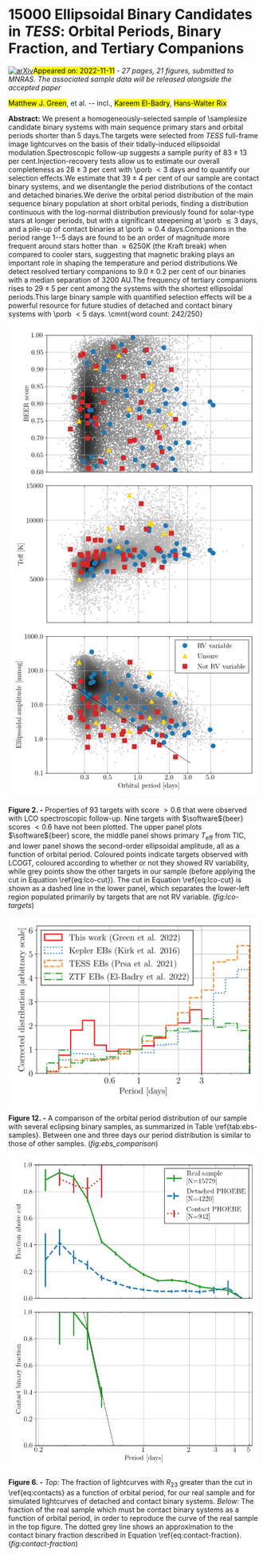 <div class="macros" style="visibility:hidden;">
$\newcommand{\ensuremath}{}$
$\newcommand{\xspace}{}$
$\newcommand{\object}[1]{\texttt{#1}}$
$\newcommand{\farcs}{{.}''}$
$\newcommand{\farcm}{{.}'}$
$\newcommand{\arcsec}{''}$
$\newcommand{\arcmin}{'}$
$\newcommand{\ion}[2]{#1#2}$
$\newcommand{\textsc}[1]{\textrm{#1}}$
$\newcommand{\hl}[1]{\textrm{#1}}$
$\newcommand{\dani}[1]{\textcolor{blue}{(#1)}}$
$\newcommand{\review}[1]{\textcolor{red}{#1}}$
$\newcommand{\cmnt}[1]$
$\newcommand{\software}[1]{\texttt{\sc #1}}$
$\newcommand{\porb}{P_\mathrm{orb}}$
$\newcommand{\teff}{T_\mathrm{eff}}$
$\newcommand{\tell}{\mathcal{T}}$
$\newcommand{\tlv}{^1}$
$\newcommand{\warwick}{^2}$
$\newcommand{\weissman}{^3}$
$\newcommand{\harvard}{^4}$
$\newcommand{\mpia}{^5}$
$\newcommand{\berkeley}{^3}$
$\newcommand{\samplesize}{15 779}$
$\newcommand{\inputsize}{4 301 148}$
$\newcommand{\longinputsize}{8 975 643}$
$\newcommand{\scorethreshold}{0.6}$</div>

<div class="macros" style="visibility:hidden;">
$\newcommand{\ensuremath}{}$
$\newcommand{\xspace}{}$
$\newcommand{\object}[1]{\texttt{#1}}$
$\newcommand{\farcs}{{.}''}$
$\newcommand{\farcm}{{.}'}$
$\newcommand{\arcsec}{''}$
$\newcommand{\arcmin}{'}$
$\newcommand{\ion}[2]{#1#2}$
$\newcommand{\textsc}[1]{\textrm{#1}}$
$\newcommand{\hl}[1]{\textrm{#1}}$
$\newcommand{\dani}[1]{\textcolor{blue}{(#1)}}$
$\newcommand{\review}[1]{\textcolor{red}{#1}}$
$\newcommand{\cmnt}[1]$
$\newcommand{\software}[1]{\texttt{\sc #1}}$
$\newcommand{\porb}{P_\mathrm{orb}}$
$\newcommand{\teff}{T_\mathrm{eff}}$
$\newcommand{\tell}{\mathcal{T}}$
$\newcommand{\tlv}{^1}$
$\newcommand{\warwick}{^2}$
$\newcommand{\weissman}{^3}$
$\newcommand{\harvard}{^4}$
$\newcommand{\mpia}{^5}$
$\newcommand{\berkeley}{^3}$
$\newcommand{\samplesize}{15 779}$
$\newcommand{\inputsize}{4 301 148}$
$\newcommand{\longinputsize}{8 975 643}$
$\newcommand{\scorethreshold}{0.6}$</div>



<div id="title">

# 15000 Ellipsoidal Binary Candidates in _TESS_: Orbital Periods, Binary Fraction, and Tertiary Companions

</div>
<div id="comments">

[![arXiv](https://img.shields.io/badge/arXiv-2211.06194-b31b1b.svg)](https://arxiv.org/abs/2211.06194)<mark>Appeared on: 2022-11-11</mark> - _27 pages, 21 figures, submitted to MNRAS. The associated sample data will be released alongside the accepted paper_

</div>
<div id="authors">

<mark><mark>Matthew J. Green</mark></mark>, et al. -- incl., <mark><mark>Kareem El-Badry</mark></mark>, <mark><mark>Hans-Walter Rix</mark></mark>

</div>
<div id="abstract">

**Abstract:** We present a homogeneously-selected sample of \samplesize candidate binary systems with main sequence primary stars and orbital periods shorter than 5 days.The targets were selected from _TESS_ full-frame image lightcurves on the basis of their tidally-induced ellipsoidal modulation.Spectroscopic follow-up suggests a sample purity of $83 \pm 13$ per cent.Injection-recovery tests allow us to estimate our overall completeness as $28 \pm 3$ per cent with \porb $< 3$ days and to quantify our selection effects.We estimate that $39 \pm 4$ per cent of our sample are contact binary systems, and we disentangle the period distributions of the contact and detached binaries.We derive the orbital period distribution of the main sequence binary population at short orbital periods, finding a distribution continuous with the log-normal distribution previously found for solar-type stars at longer periods, but with a significant steepening  at \porb $\lesssim 3$ days, and a pile-up of contact binaries at \porb $\approx 0.4$ days.Companions in the period range 1--5 days are found to be an order of magnitude more frequent around stars hotter than $\approx 6250 K$ (the Kraft break) when compared to cooler stars, suggesting that magnetic braking plays an important role in shaping the temperature and period distributions.We detect resolved tertiary companions to $9.0 \pm 0.2$ per cent of our binaries with a median separation of 3200 AU.The frequency of tertiary companions rises to $29 \pm 5$ per cent among the systems with the shortest ellipsoidal periods.This large binary sample with quantified selection effects will be a powerful resource for future studies of detached and contact binary systems with \porb $<5$ days. \cmnt{word count: 242/250}

</div>

<div id="div_fig1">

<img src="tmp_2211.06194/./figures/target_properties.png" alt="Fig2" width="100%"/>

**Figure 2. -** Properties of 93 targets with score $> 0.6$ that were observed with LCO spectroscopic follow-up. Nine targets with $\software${beer} scores $< 0.6$ have not been plotted.
The upper panel plots $\software${beer} score, the middle panel shows primary $T_\mathrm{eff}$ from TIC, and lower panel shows the second-order ellipsoidal amplitude, all as a function of orbital period.
Coloured points indicate targets observed with LCOGT, coloured according to whether or not they showed RV variability, while grey points show the other targets in our sample (before applying the cut in Equation \ref{eq:lco-cut}).
The cut in Equation \ref{eq:lco-cut} is shown as a dashed line in the lower panel, which separates the lower-left region populated primarily by targets that are not RV variable.
 (*fig:lco-targets*)

</div>
<div id="div_fig2">

<img src="tmp_2211.06194/./figures/period_distribution_comparison.png" alt="Fig12" width="100%"/>

**Figure 12. -** A comparison of the orbital period distribution of our sample with several eclipsing binary samples, as summarized in Table \ref{tab:ebs-samples}.
Between one and three days our period distribution is similar to those of other samples.
 (*fig:ebs_comparison*)

</div>
<div id="div_fig3">

<img src="tmp_2211.06194/./figures/contact_fraction_period.png" alt="Fig6" width="100%"/>

**Figure 6. -** _Top:_ The fraction of lightcurves with $R_{23}$ greater than the cut in \ref{eq:contacts} as a function of orbital period, for our real sample and for simulated lightcurves of detached and contact binary systems.
_Below:_ The fraction of the real sample which must be contact binary systems as a function of orbital period, in order to reproduce the curve of the real sample in the top figure.
The dotted grey line shows an approximation to the contact binary fraction described in Equation \ref{eq:contact-fraction}.
 (*fig:contact-fraction*)

</div>